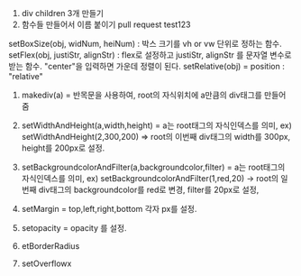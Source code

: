 1. div children 3개 만들기
2. 함수들 만들어서 이름 붙이기
pull request test123

setBoxSize(obj, widNum, heiNum) : 박스 크기를 vh or vw 단위로 정하는 함수.
setFlex(obj, justiStr, alignStr) : flex로 설정하고 justiStr, alignStr 를 문자열 변수로 받는 함수. "center"을 입력하면 가운데 정렬이 된다.
setRelative(obj) = position : "relative"

1. makediv(a) = 반목문을 사용하여, root의 자식위치에 a만큼의 div태그를 만들어 줌 

2. setWidthAndHeight(a,width,height) = a는 root태그의 자식인덱스를 의미,
  ex) setWidthAndHeight(2,300,200) => root의 이번째 div태그의 width를 300px, height를 200px로 설정.

3. setBackgroundcolorAndFilter(a,backgroundcolor,filter) = a는 root태그의 자식인덱스를 의미,
  ex) setBackgroundcolorAndFilter(1,red,20) -> root의 일번째 div태그의 backgroundcolor를 red로 변경, filter를 20px로 설정,

4. setMargin = top,left,right,bottom 각자 px를 설정.
5. setopacity = opacity 를 설정.
6. etBorderRadius
7. setOverflowx
